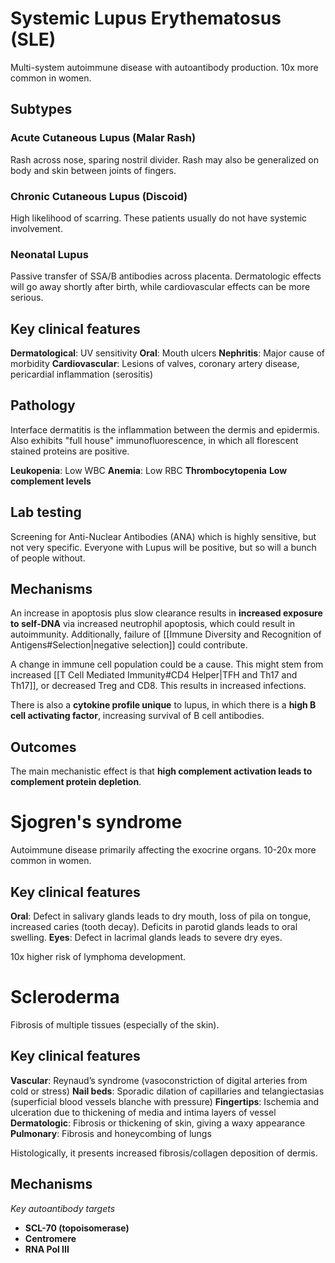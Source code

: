 # Systemic Lupus Erythematosus (SLE)
Multi-system autoimmune disease with autoantibody production. 10x more common in women.
## Subtypes
### Acute Cutaneous Lupus (Malar Rash)
Rash across nose, sparing nostril divider. Rash may also be generalized on body and skin between joints of fingers.
### Chronic Cutaneous Lupus (Discoid)
High likelihood of scarring. These patients usually do not have systemic involvement.
### Neonatal Lupus
Passive transfer of SSA/B antibodies across placenta. Dermatologic effects will go away shortly after birth, while cardiovascular effects can be more serious.
## Key clinical features
**Dermatological**: UV sensitivity
**Oral**: Mouth ulcers
**Nephritis**: Major cause of morbidity
**Cardiovascular**: Lesions of valves, coronary artery disease, pericardial inflammation (serositis)
## Pathology
Interface dermatitis is the inflammation between the dermis and epidermis. Also exhibits "full house" immunofluorescence, in which all florescent stained proteins are positive.

**Leukopenia**: Low WBC
**Anemia**: Low RBC 
**Thrombocytopenia** 
**Low complement levels**
## Lab testing
Screening for Anti-Nuclear Antibodies (ANA) which is highly sensitive, but not very specific. Everyone with Lupus will be positive, but so will a bunch of people without.
## Mechanisms
An increase in apoptosis plus slow clearance results in **increased exposure to self-DNA** via increased neutrophil apoptosis, which could result in autoimmunity. Additionally, failure of [[Immune Diversity and Recognition of Antigens#Selection|negative selection]] could contribute.

A change in immune cell population could be a cause. This might stem from increased [[T Cell Mediated Immunity#CD4 Helper|TFH and Th17 and Th17]], or decreased Treg and CD8. This results in increased infections.

There is also a **cytokine profile unique** to lupus, in which there is a **high B cell activating factor**, increasing survival of B cell antibodies.
## Outcomes
The main mechanistic effect is that **high complement activation leads to complement protein depletion**.
# Sjogren's syndrome
Autoimmune disease primarily affecting the exocrine organs. 10-20x more common in women.
## Key clinical features
**Oral**: Defect in salivary glands leads to dry mouth, loss of pila on tongue, increased caries (tooth decay). Deficits in parotid glands leads to oral swelling.
**Eyes**: Defect in lacrimal glands leads to severe dry eyes.

10x higher risk of lymphoma development.
# Scleroderma
Fibrosis of multiple tissues (especially of the skin).
## Key clinical features
**Vascular**: Reynaud’s syndrome (vasoconstriction of digital arteries from cold or stress)
**Nail beds**: Sporadic dilation of capillaries and telangiectasias (superficial blood vessels blanche with pressure)
**Fingertips**: Ischemia and ulceration due to thickening of media and intima layers of vessel
**Dermatologic**: Fibrosis or thickening of skin, giving a waxy appearance
**Pulmonary**: Fibrosis and honeycombing of lungs

Histologically, it presents increased fibrosis/collagen deposition of dermis.
## Mechanisms
*Key autoantibody targets*
- **SCL-70 (topoisomerase)**
- **Centromere**
- **RNA Pol III**